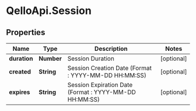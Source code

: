# QelloApi.Session

## Properties
Name | Type | Description | Notes
------------ | ------------- | ------------- | -------------
**duration** | **Number** | Session Duration | [optional] 
**created** | **String** | Session Creation Date (Format : YYYY-MM-DD HH:MM:SS) | [optional] 
**expires** | **String** | Session Expiration Date (Format : YYYY-MM-DD HH:MM:SS) | [optional] 



